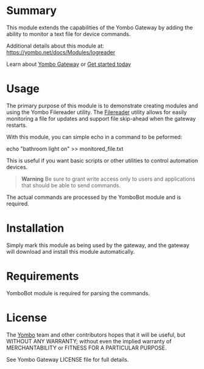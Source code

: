 Summary
=======

This module extends the capabilities of the Yombo Gateway by adding the ability to monitor a text file for device commands.

Additional details about this module at: https://yombo.net/docs/Modules/logreader

Learn about [Yombo Gateway](https://yombo.net/) or
[Get started today](https://yombo.net/docs/Gateway/Quick_start)

Usage
=====

The primary purpose of this module is to demonstrate creating modules and using
the Yombo Filereader utility. The
[Filereader](https://yombo.net/docs/Developing_modules/Utilities) utility allows
for easily monitoring a file for updates and support file skip-ahead when the gateway restarts.

With this module, you can simple echo in a command to be peformed:

echo "bathroom light on" >> monitored_file.txt

This is useful if you want basic scripts or other utilities to control automation devices.

> **Warning**
Be sure to grant write access only to users and
applications that should be able to send commands.

The actual commands are processed by the YomboBot module and is required.

Installation
============

Simply mark this module as being used by the gateway, and the gateway will download
and install this module automatically.

Requirements
============

YomboBot module is required for parsing the commands.

License
=======

The [Yombo](https://yombo.net/) team and other contributors hopes that it will be
useful, but WITHOUT ANY WARRANTY; without even the implied warranty of MERCHANTABILITY
or FITNESS FOR A PARTICULAR PURPOSE.

See Yombo Gateway LICENSE file for full details.
